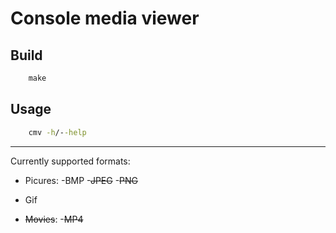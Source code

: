 # Console media viewer


## Build
```cmd
    make
```


## Usage
```cmd
    cmv -h/--help
```
____

Currently supported formats:
- Picures:
    -BMP
    -~~JPEG~~
    -~~PNG~~
- Gif

- ~~Movies~~:
    -~~MP4~~